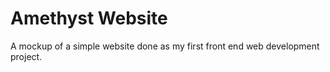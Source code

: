 # Amethyst Website

A mockup of a simple website done as my first front end web development project.


